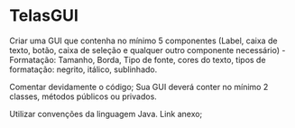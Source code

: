 # TelasGUI

Criar uma GUI que contenha no mínimo 5 componentes (Label, caixa de texto, botão, caixa de seleção e qualquer outro componente necessário) - Formatação: Tamanho, Borda, Tipo de fonte, cores do texto, tipos de formatação: negrito, itálico, sublinhado.

Comentar devidamente o código;
Sua GUI deverá conter no mínimo 2 classes, métodos públicos ou privados.

Utilizar convenções da linguagem Java. Link anexo;
